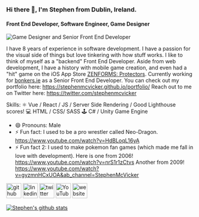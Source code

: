 ### Hi there 👋, I'm Stephen from Dublin, Ireland.
#### Front End Developer, Software Engineer, Game Designer
![Game Designer and Senior Front End Developer](https://i.ibb.co/gPFBbdT/githubbanner.png)

I have 8 years of experience in software development. I have a passion for the visual side of things but love tinkering with how stuff works. I like to think of myself as a "backend" Front End Developer. Aside from web development, I have a history with mobile game creation, and even had a "hit" game on the iOS App Store [ZENFORMS: Protectors](https://www.youtube.com/watch?v=XxNpuetG8qI&ab_channel=CalisProjects).
Currently working for [bonkers.ie](https://www.bonkers.ie) as a Senior Front End Developer.
You can check out my portfolio here: https://stephenmcvicker.github.io/portfolio/ Reach out to me on Twitter here: https://twitter.com/stephenmcvicker

Skills: 
⚛ Vue / React / JS / Server Side Rendering / Good Lighthouse scores!
💻 HTML / CSS/ SASS
🕹 C# / Unity Game Engine

- 😄 Pronouns: Male 
- ⚡ Fun fact: I used to be a pro wrestler called Neo-Dragon. https://www.youtube.com/watch?v=HdBLoqL16yA
- ⚡ Fun fact 2: I used to make pokemon fan games (which made me fall in love with development). Here is one from 2006! https://www.youtube.com/watch?v=nrS1r1zCtvs Another from 2009! https://www.youtube.com/watch?v=gyzmnHCxUOA&ab_channel=StephenMcVicker


[<img src='https://cdn.jsdelivr.net/npm/simple-icons@3.0.1/icons/github.svg' alt='github' height='40'>](https://github.com/StephenMcVicker)  [<img src='https://cdn.jsdelivr.net/npm/simple-icons@3.0.1/icons/linkedin.svg' alt='linkedin' height='40'>](https://www.linkedin.com/in/https://www.linkedin.com/in/stephen-mcvicker-739362180//)  [<img src='https://cdn.jsdelivr.net/npm/simple-icons@3.0.1/icons/twitter.svg' alt='twitter' height='40'>](https://twitter.com/https://twitter.com/stephenmcvicker)  [<img src='https://cdn.jsdelivr.net/npm/simple-icons@3.0.1/icons/youtube.svg' alt='YouTube' height='40'>](https://www.youtube.com/channel/https://www.youtube.com/user/CalisProjectsOffical)  [<img src='https://cdn.jsdelivr.net/npm/simple-icons@3.0.1/icons/icloud.svg' alt='website' height='40'>](https://stephenmcvicker.github.io/portfolio/)  

[![Stephen's github stats](https://github-readme-stats.vercel.app/api?username=StephenMcVicker)](https://github.com/anuraghazra/github-readme-stats)
